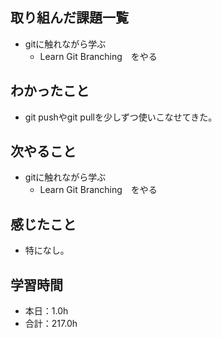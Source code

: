 ## 取り組んだ課題一覧
- gitに触れながら学ぶ
  -  Learn Git Branching　をやる
## わかったこと
-  git pushやgit pullを少しずつ使いこなせてきた。
## 次やること
- gitに触れながら学ぶ
  -  Learn Git Branching　をやる
## 感じたこと
- 特になし。
## 学習時間
- 本日：1.0h
- 合計：217.0h